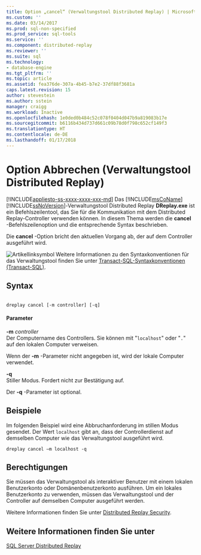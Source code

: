 ```yaml
---
title: Option „cancel“ (Verwaltungstool Distributed Replay) | Microsoft-Dokumentation
ms.custom: ''
ms.date: 03/14/2017
ms.prod: sql-non-specified
ms.prod_service: sql-tools
ms.service: ''
ms.component: distributed-replay
ms.reviewer: ''
ms.suite: sql
ms.technology:
- database-engine
ms.tgt_pltfrm: ''
ms.topic: article
ms.assetid: fea376de-307a-4b45-b7e2-37df88f3681a
caps.latest.revision: 15
author: stevestein
ms.author: sstein
manager: craigg
ms.workload: Inactive
ms.openlocfilehash: 1e0ded0b484c52c078f0404d047b9a819083b17e
ms.sourcegitcommit: b6116b434d737d661c09b78d0f798c652cf149f3
ms.translationtype: HT
ms.contentlocale: de-DE
ms.lasthandoff: 01/17/2018
---
```

# <a name="cancel-option-distributed-replay-administration-tool"></a>Option Abbrechen (Verwaltungstool Distributed Replay)
[!INCLUDE[appliesto-ss-xxxx-xxxx-xxx-md](../../includes/appliesto-ss-xxxx-xxxx-xxx-md.md)] Das [!INCLUDE[msCoName](../../includes/msconame-md.md)] [!INCLUDE[ssNoVersion](../../includes/ssnoversion-md.md)]-Verwaltungstool Distributed Replay **DReplay.exe** ist ein Befehlszeilentool, das Sie für die Kommunikation mit dem Distributed Replay-Controller verwenden können. In diesem Thema werden die **cancel** -Befehlszeilenoption und die entsprechende Syntax beschrieben.  
  
 Die **cancel** -Option bricht den aktuellen Vorgang ab, der auf dem Controller ausgeführt wird.  
  
 ![Artikellinksymbol](../../database-engine/configure-windows/media/topic-link.gif "Topic link icon") Weitere Informationen zu den Syntaxkonventionen für das Verwaltungstool finden Sie unter [Transact-SQL-Syntaxkonventionen &#40;Transact-SQL&#41;](../../t-sql/language-elements/transact-sql-syntax-conventions-transact-sql.md).  
  
## <a name="syntax"></a>Syntax  
  
```  
  
dreplay cancel [-m controller] [-q]   
```  
  
#### <a name="parameters"></a>Parameter  
 **-m** *controller*  
 Der Computername des Controllers. Sie können mit "`localhost`" oder "`.`" auf den lokalen Computer verweisen.  
  
 Wenn der **-m** -Parameter nicht angegeben ist, wird der lokale Computer verwendet.  
  
 **-q**  
 Stiller Modus. Fordert nicht zur Bestätigung auf.  
  
 Der **-q** -Parameter ist optional.  
  
## <a name="examples"></a>Beispiele  
 Im folgenden Beispiel wird eine Abbruchanforderung im stillen Modus gesendet. Der Wert `localhost` gibt an, dass der Controllerdienst auf demselben Computer wie das Verwaltungstool ausgeführt wird.  
  
```  
dreplay cancel –m localhost -q  
```  
  
## <a name="permissions"></a>Berechtigungen  
 Sie müssen das Verwaltungstool als interaktiver Benutzer mit einem lokalen Benutzerkonto oder Domänenbenutzerkonto ausführen. Um ein lokales Benutzerkonto zu verwenden, müssen das Verwaltungstool und der Controller auf demselben Computer ausgeführt werden.  
  
 Weitere Informationen finden Sie unter [Distributed Replay Security](../../tools/distributed-replay/distributed-replay-security.md).  
  
## <a name="see-also"></a>Weitere Informationen finden Sie unter  
 [SQL Server Distributed Replay](../../tools/distributed-replay/sql-server-distributed-replay.md)  
  
  
